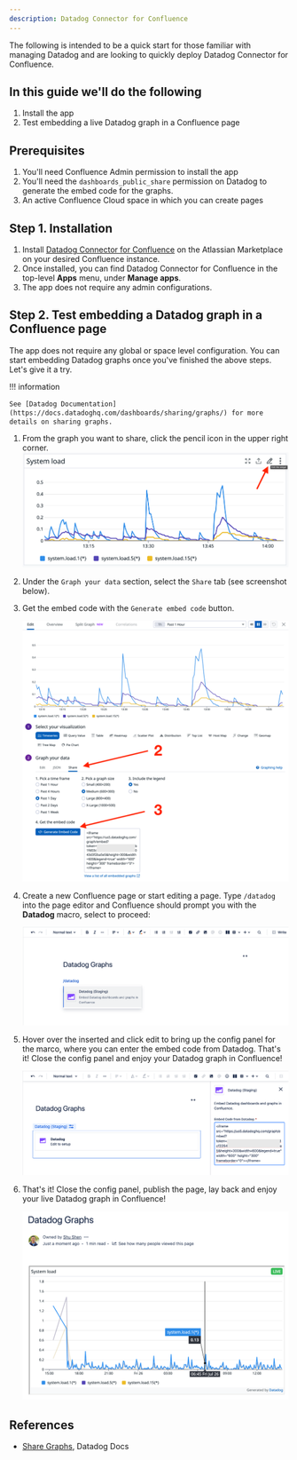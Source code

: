 ```yaml
---
description: Datadog Connector for Confluence
---
```


The following is intended to be a quick start for those familiar with managing Datadog and are looking to quickly deploy Datadog Connector for Confluence.

## In this guide we'll do the following

1. Install the app
1. Test embedding a live Datadog graph in a Confluence page

## Prerequisites

1. You'll need Confluence Admin permission to install the app
1. You'll need the `dashboards_public_share` permission on Datadog to generate the embed code for the graphs.
1. An active Confluence Cloud space in which you can create pages

## Step 1. Installation

1. Install [Datadog Connector for Confluence](https://marketplace.atlassian.com/1234983?utm=wavether_site) on the Atlassian Marketplace on your desired Confluence instance.
1. Once installed, you can find Datadog Connector for Confluence in the top-level **Apps** menu, under **Manage apps**.
1. The app does not require any admin configurations.

## Step 2. Test embedding a Datadog graph in a Confluence page

The app does not require any global or space level configuration. You can start embedding Datadog graphs once you've finished the above steps. Let's give it a try.

!!! information

    See [Datadog Documentation](https://docs.datadoghq.com/dashboards/sharing/graphs/) for more details on sharing graphs.

1. From the graph you want to share, click the pencil icon in the upper right corner.
   ![Edit Datadog Graph](datadog-graph-edit-button.png)
2. Under the `Graph your data` section, select the `Share` tab (see screenshot below).
3. Get the embed code with the `Generate embed code` button.

   ![Share Datadog graph and generate embed code](datadog-graph-share-generate-embed-code.png)

4. Create a new Confluence page or start editing a page. Type `/datadog` into the page editor and Confluence should prompt you with the **Datadog** macro, select to proceed:

   ![Inserting Datadog Macro](confluence-datadog-macro.png)

5. Hover over the inserted and click edit to bring up the config panel for the marco, where you can enter the embed code from Datadog. That's it! Close the config panel and enjoy your Datadog graph in Confluence!

   ![Configuring Datadog Macro](confluence-datadog-macro-config.png)

6. That's it! Close the config panel, publish the page, lay back and enjoy your live Datadog graph in Confluence!

   ![Configuring Datadog Macro](confluence-datadog-live-graph.png)

## References

- [Share Graphs](https://docs.datadoghq.com/dashboards/sharing/graphs/), Datadog Docs

